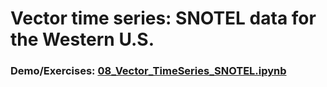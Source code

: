 # Vector time series: SNOTEL data for the Western U.S.

### Demo/Exercises: [08_Vector_TimeSeries_SNOTEL.ipynb](08_Vector_TimeSeries_SNOTEL.ipynb)
